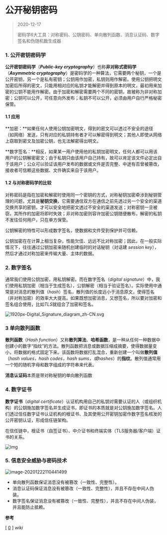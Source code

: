 

# 公开秘钥密码

> 2020-12-17
>
> 密码学6大工具：对称密码、公钥密码、单向散列函数、消息认证码、数字签名和伪随机数生成器



### 1. 公开密钥密码学

**公开密钥密码学**（***Public-key cryptography***）也称**非对称式密码学**（***Asymmetric cryptography***）是密码学的一种算法，它需要两个秘钥，一个是公开密钥，另一个是私有密钥；公钥用作加密，私钥则用作解密。使用公钥把明文加密后所得的密文，只能用相对应的私钥才能解密并得到原本的明文，最初用来加密的公钥不能用作解密。由于加密和解密需要两个不同的密钥，故被称为非对称加密；公钥可以公开，可任意向外发布；私钥不可以公开，必须由用户自行严格秘密保管。



#### 1.1 应用

**加密：**如果任何人使用公钥加密明文，得到的密文可以透过不安全的途径（如网络）发送，只有对应的私钥持有者才可以解密得到明文；其他人即使从网络上窃取到密文及加密公钥，也无法解密得出明文。

**数字签名：**相反，如果某一用户使用他的私钥加密明文，任何人都可以用该用户的公钥解密密文；由于私钥只由该用户自己持有，故可以肯定该文件必定出自于该用户；公众可以验证该用户发布的数据或文件是否完整、中途有否曾被篡改，接收者可信赖这些数据、文件确实来自于该用户。



#### 1.2 与对称密码学的比较

对称密码是指在加密和解密时使用同一个密钥的方式，对称秘钥加密牵涉到秘钥管理的问题，尤其是**秘钥交换**，它需要通信双方在通信之前先透过另一个安全的渠道交换共享的密钥，才可以安全地把密文透过不安全的渠道发送；对称密钥一旦被窃，其所作的加密将即时失效；非对称加密则容许加密公钥随便散布，解密的私钥不发往任何用户，只在单方保管。

公钥解密的特性可以形成数字签名，使数据和文件受到保护并可信赖。

公钥加密在在计算上相当复杂，性能欠佳、远远不比对称加密；因此，在一般实际情况下，往往通过公钥加密来随机创建临时的对话秘钥（对话建 *session key*），然后才通过对称加密来传输大量、主体的数据。



### 2. 数字签名

通常我们使用公钥加密，用私钥解密。而在数字签名（*digital signature*）中，我们使用私钥加密（相当于生成签名），公钥解密（相当于验证签名）。实际使用中通常是对消息的散列值（*hash*）签名，散列值的长度远小于消息原文，使得签名（非对称加密）的效率大大提高。如果既想加密消息，又想签名，所以要对加密和签名组合使用，比如*TLS*就组合了加密和签名。

![1920px-Digital_Signature_diagram_zh-CN.svg](/Users/winter/Desktop/1920px-Digital_Signature_diagram_zh-CN.svg.png)



### 3 单向散列函数

**散列函数**（*Hash function*）又称**散列算法**、**哈希函数**，是一种从任何一种数据中创建小的数字“指纹”的方法。散列函数把消息或数据压缩成摘要，使得数据量变小，将数据的格式固定下来。该函数将数据打乱混合，重新创建一个叫做**散列值**（*hash values，hash codes，hash sums，或hashes*）的**指纹**。散列值通常用一个短的随机字母和数字组成的字符串来代表。

**消息认证码**本质是带对称秘钥的单向散列函数



### 4. 数字证书

**数字证书**（*digital certificate*）认证机构用自己的私钥对需要认证的人（或组织机构）的公钥施加数字签名并生成证书，即证书的本质就是对公钥施加数字签名。人们透过信任数字证书认证机构的根证书、及其使用公开密钥加密作数字签名核发的公开密钥认证，形成信任链架构。

在信任链中，根证书（自签证书）、中介证书和终端实体（TLS服务器/客户端）证书的关系。

![img](https://upload.wikimedia.org/wikipedia/commons/thumb/d/d1/Chain_of_trust.svg/langzh-2560px-Chain_of_trust.svg.png)



### 5. 信息安全威胁与密码技术



![image-20201222110441499](/var/folders/rj/qns4sp9n245fbqcrth0_qk3w0000gp/T/abnerworks.Typora/image-20201222110441499.png)



- 单向散列函数保证消息没有被篡改（一致性、完整性）。
- 消息认证码保证消息没有被篡改（一致性、完整性），并且不存在中间人伪装。
- 数字签名保证消息没有被篡改（一致性、完整性），并且不存在中间人伪装，并且能防止抵赖。



**参考**

[ [0](https://zh.wikipedia.org/wiki/Wikipedia) ] *wiki*






